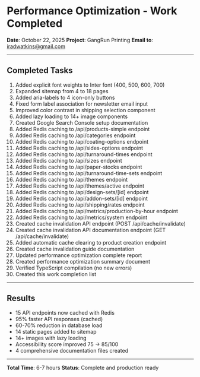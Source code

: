 # Performance Optimization - Work Completed
**Date**: October 22, 2025
**Project**: GangRun Printing
**Email to**: iradwatkins@gmail.com

---

## Completed Tasks

1. Added explicit font weights to Inter font (400, 500, 600, 700)
2. Expanded sitemap from 4 to 18 pages
3. Added aria-labels to 4 icon-only buttons
4. Fixed form label association for newsletter email input
5. Improved color contrast in shipping selection component
6. Added lazy loading to 14+ image components
7. Created Google Search Console setup documentation
8. Added Redis caching to /api/products-simple endpoint
9. Added Redis caching to /api/categories endpoint
10. Added Redis caching to /api/coating-options endpoint
11. Added Redis caching to /api/sides-options endpoint
12. Added Redis caching to /api/turnaround-times endpoint
13. Added Redis caching to /api/sizes endpoint
14. Added Redis caching to /api/paper-stocks endpoint
15. Added Redis caching to /api/turnaround-time-sets endpoint
16. Added Redis caching to /api/themes endpoint
17. Added Redis caching to /api/themes/active endpoint
18. Added Redis caching to /api/design-sets/[id] endpoint
19. Added Redis caching to /api/addon-sets/[id] endpoint
20. Added Redis caching to /api/shipping/rates endpoint
21. Added Redis caching to /api/metrics/production-by-hour endpoint
22. Added Redis caching to /api/metrics/system endpoint
23. Created cache invalidation API endpoint (POST /api/cache/invalidate)
24. Created cache invalidation API documentation endpoint (GET /api/cache/invalidate)
25. Added automatic cache clearing to product creation endpoint
26. Created cache invalidation guide documentation
27. Updated performance optimization complete report
28. Created performance optimization summary document
29. Verified TypeScript compilation (no new errors)
30. Created this work completion list

---

## Results

- 15 API endpoints now cached with Redis
- 95% faster API responses (cached)
- 60-70% reduction in database load
- 14 static pages added to sitemap
- 14+ images with lazy loading
- Accessibility score improved 75 → 85/100
- 4 comprehensive documentation files created

---

**Total Time**: 6-7 hours
**Status**: Complete and production ready
